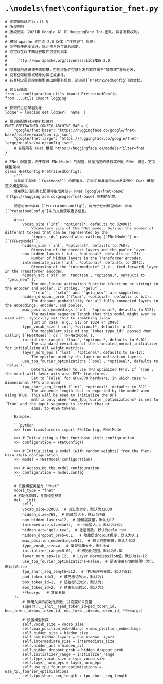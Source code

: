 # `.\models\fnet\configuration_fnet.py`

```
# 设置编码格式为 utf-8
# 版权声明
# 版权所属：2021年 Google AI 和 HuggingFace Inc.团队。保留所有权利。
#
# 根据 Apache 许可证 2.0 版本（“许可证”）授权;
# 你不得使用本文件，除非符合许可证的规定。
# 你可以在以下网址获取许可证的副本
#
#     http://www.apache.org/licenses/LICENSE-2.0
#
# 除非适用法律或书面同意，否则根据许可证分发的软件属于“按原样”基础分发，
# 没有任何明示或暗示的保证或条件。
# 有关特定语言控制模型输出的更多信息，请阅读[`PretrainedConfig`]的文档。

# 导入依赖库
from ...configuration_utils import PretrainedConfig
from ...utils import logging

# 获取日志记录器对象
logger = logging.get_logger(__name__)

# 预训练配置对应的存档映射
FNET_PRETRAINED_CONFIG_ARCHIVE_MAP = {
    "google/fnet-base": "https://huggingface.co/google/fnet-base/resolve/main/config.json",
    "google/fnet-large": "https://huggingface.co/google/fnet-large/resolve/main/config.json",
    # 查看所有 FNet 模型 https://huggingface.co/models?filter=fnet
}

# FNet 配置类，用于存储 FNetModel 的配置，根据指定的参数实例化 FNet 模型，定义模型架构
class FNetConfig(PretrainedConfig):
    r"""
    这是用于存储 [`FNetModel`] 的配置类。它用于根据指定的参数实例化 FNet 模型，定义模型架构。
    使用默认值实例化配置将生成类似于 FNet [google/fnet-base](https://huggingface.co/google/fnet-base) 架构的配置。
    
    配置对象继承自 [`PretrainedConfig`]，可用于控制模型输出。阅读[`PretrainedConfig`]中的文档获取更多信息。
    ```
    Args:
        vocab_size (`int`, *optional*, defaults to 32000):
            Vocabulary size of the FNet model. Defines the number of different tokens that can be represented by the
            `inputs_ids` passed when calling [`FNetModel`] or [`TFFNetModel`].
        hidden_size (`int`, *optional*, defaults to 768):
            Dimension of the encoder layers and the pooler layer.
        num_hidden_layers (`int`, *optional*, defaults to 12):
            Number of hidden layers in the Transformer encoder.
        intermediate_size (`int`, *optional*, defaults to 3072):
            Dimension of the "intermediate" (i.e., feed-forward) layer in the Transformer encoder.
        hidden_act (`str` or `function`, *optional*, defaults to `"gelu_new"`):
            The non-linear activation function (function or string) in the encoder and pooler. If string, `"gelu"`,
            `"relu"`, `"selu"` and `"gelu_new"` are supported.
        hidden_dropout_prob (`float`, *optional*, defaults to 0.1):
            The dropout probabilitiy for all fully connected layers in the embeddings, encoder, and pooler.
        max_position_embeddings (`int`, *optional*, defaults to 512):
            The maximum sequence length that this model might ever be used with. Typically set this to something large
            just in case (e.g., 512 or 1024 or 2048).
        type_vocab_size (`int`, *optional*, defaults to 4):
            The vocabulary size of the `token_type_ids` passed when calling [`FNetModel`] or [`TFFNetModel`].
        initializer_range (`float`, *optional*, defaults to 0.02):
            The standard deviation of the truncated_normal_initializer for initializing all weight matrices.
        layer_norm_eps (`float`, *optional*, defaults to 1e-12):
            The epsilon used by the layer normalization layers.
        use_tpu_fourier_optimizations (`bool`, *optional*, defaults to `False`):
            Determines whether to use TPU optimized FFTs. If `True`, the model will favor axis-wise FFTs transforms.
            Set to `False` for GPU/CPU hardware, in which case n-dimensional FFTs are used.
        tpu_short_seq_length (`int`, *optional*, defaults to 512):
            The sequence length that is expected by the model when using TPUs. This will be used to initialize the DFT
            matrix only when *use_tpu_fourier_optimizations* is set to `True` and the input sequence is shorter than or
            equal to 4096 tokens.

    Example:

    ```python
    >>> from transformers import FNetConfig, FNetModel

    >>> # Initializing a FNet fnet-base style configuration
    >>> configuration = FNetConfig()

    >>> # Initializing a model (with random weights) from the fnet-base style configuration
    >>> model = FNetModel(configuration)

    >>> # Accessing the model configuration
    >>> configuration = model.config
    ```

    # 设置模型类型为 "fnet"
    model_type = "fnet"
    # 初始化函数，设置模型参数
    def __init__(
        self,
        vocab_size=32000,  # 词汇表大小，默认为32000
        hidden_size=768,  # 隐藏层大小，默认为768
        num_hidden_layers=12,  # 隐藏层数量，默认为12
        intermediate_size=3072,  # 中间层大小，默认为3072
        hidden_act="gelu_new",  # 激活函数，默认为gelu_new
        hidden_dropout_prob=0.1,  # 隐藏层dropout概率，默认为0.1
        max_position_embeddings=512,  # 最大位置编码，默认为512
        type_vocab_size=4,  # 类型词典大小，默认为4
        initializer_range=0.02,  # 初始化范围，默认为0.02
        layer_norm_eps=1e-12,  # Layer Norm的epsilon值，默认为1e-12
        use_tpu_fourier_optimizations=False,  # 是否使用TPU的傅里叶优化，默认为False
        tpu_short_seq_length=512,  # TPU短序列长度，默认为512
        pad_token_id=3,  # 填充标记的id，默认为3
        bos_token_id=1,  # 起始标记的id，默认为1
        eos_token_id=2,  # 结束标记的id，默认为2
        **kwargs,  # 其他参数
    ):
        # 调用父类的初始化函数，并设置相关变量
        super().__init__(pad_token_id=pad_token_id, bos_token_id=bos_token_id, eos_token_id=eos_token_id, **kwargs)
    
        # 设置模型参数
        self.vocab_size = vocab_size
        self.max_position_embeddings = max_position_embeddings
        self.hidden_size = hidden_size
        self.num_hidden_layers = num_hidden_layers
        self.intermediate_size = intermediate_size
        self.hidden_act = hidden_act
        self.hidden_dropout_prob = hidden_dropout_prob
        self.initializer_range = initializer_range
        self.type_vocab_size = type_vocab_size
        self.layer_norm_eps = layer_norm_eps
        self.use_tpu_fourier_optimizations = use_tpu_fourier_optimizations
        self.tpu_short_seq_length = tpu_short_seq_length
    ```  
```